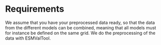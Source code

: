 # Requirements
We assume that you have your preprocessed data ready, so that the data from the different models can be combined, meaning that all models must for instance be defined on the same grid. We do the preprocessing of the data with ESMValTool. 
 <!-- A set of recipes to download and preprocess some data can be found in our repository [ESMDataPrep](https://github.com/awi-esc/ESMDataPrep). -->
